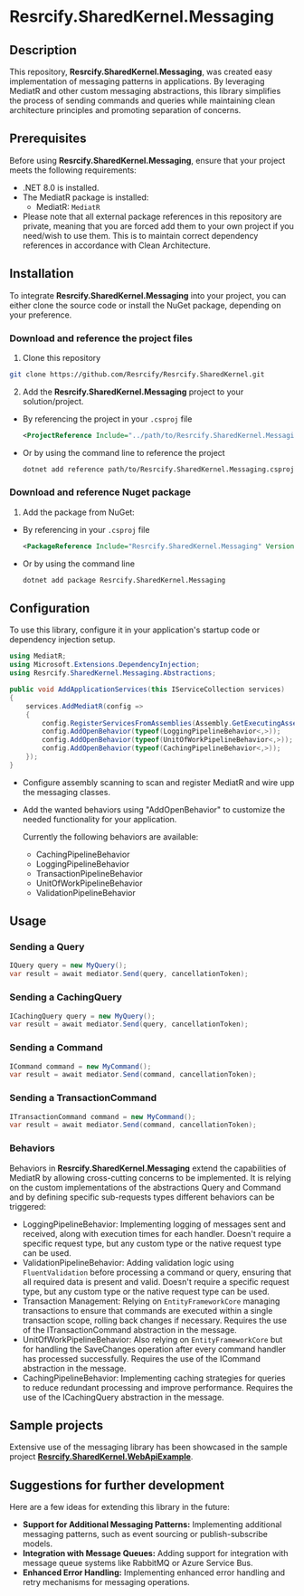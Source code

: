 # Resrcify.SharedKernel.Messaging

## Description
This repository, **Resrcify.SharedKernel.Messaging**, was created easy implementation of messaging patterns in applications. By leveraging MediatR and other custom messaging abstractions, this library simplifies the process of sending commands and queries while maintaining clean architecture principles and promoting separation of concerns.

## Prerequisites
Before using **Resrcify.SharedKernel.Messaging**, ensure that your project meets the following requirements:

- .NET 8.0 is installed.
- The MediatR package is installed:
    - MediatR: ``MediatR``
- Please note that all external package references in this repository are private, meaning that you are forced add them to your own project if you need/wish to use them. This is to maintain correct dependency references in accordance with Clean Architecture.

## Installation
To integrate **Resrcify.SharedKernel.Messaging** into your project, you can either clone the source code or install the NuGet package, depending on your preference.

### Download and reference the project files
1. Clone this repository
```bash
git clone https://github.com/Resrcify/Resrcify.SharedKernel.git
```
2. Add the **Resrcify.SharedKernel.Messaging** project to your solution/project.

- By referencing the project in your ``.csproj`` file
    ```xml
    <ProjectReference Include="../path/to/Resrcify.SharedKernel.Messaging.csproj" />
    ```
- Or by using the command line to reference the project
    ```bash
    dotnet add reference path/to/Resrcify.SharedKernel.Messaging.csproj
    ```

### Download and reference Nuget package
1. Add the package from NuGet:
- By referencing in your ``.csproj`` file
    ```xml
    <PackageReference Include="Resrcify.SharedKernel.Messaging" Version="1.8.5" />
    ```
- Or by using the command line
    ```bash
    dotnet add package Resrcify.SharedKernel.Messaging
    ```

## Configuration
To use this library, configure it in your application's startup code or dependency injection setup.
```csharp
using MediatR;
using Microsoft.Extensions.DependencyInjection;
using Resrcify.SharedKernel.Messaging.Abstractions;

public void AddApplicationServices(this IServiceCollection services)
{
    services.AddMediatR(config =>
    {
        config.RegisterServicesFromAssemblies(Assembly.GetExecutingAssembly());
        config.AddOpenBehavior(typeof(LoggingPipelineBehavior<,>));
        config.AddOpenBehavior(typeof(UnitOfWorkPipelineBehavior<,>));
        config.AddOpenBehavior(typeof(CachingPipelineBehavior<,>));
    });
}
```
- Configure assembly scanning to scan and register MediatR and wire upp the messaging classes.
- Add the wanted behaviors using "AddOpenBehavior" to customize the needed functionality for your application.

    Currently the following behaviors are available:
    - CachingPipelineBehavior
    - LoggingPipelineBehavior
    - TransactionPipelineBehavior
    - UnitOfWorkPipelineBehavior
    - ValidationPipelineBehavior

## Usage
### Sending a Query
```csharp
IQuery query = new MyQuery();
var result = await mediator.Send(query, cancellationToken);
```
### Sending a CachingQuery
```csharp
ICachingQuery query = new MyQuery();
var result = await mediator.Send(query, cancellationToken);
```
### Sending a Command
```csharp
ICommand command = new MyCommand();
var result = await mediator.Send(command, cancellationToken);
```
### Sending a TransactionCommand
```csharp
ITransactionCommand command = new MyCommand();
var result = await mediator.Send(command, cancellationToken);
```
### Behaviors
Behaviors in **Resrcify.SharedKernel.Messaging** extend the capabilities of MediatR by allowing cross-cutting concerns to be implemented. It is relying on the custom implementations of the abstractions Query and Command and by defining specific sub-requests types different behaviors can be triggered:

- LoggingPipelineBehavior: Implementing logging of messages sent and received, along with execution times for each handler. Doesn't require a specific request type, but any custom type or the native request type can be used.
- ValidationPipelineBehavior: Adding validation logic using ``FluentValidation`` before processing a command or query, ensuring that all required data is present and valid. Doesn't require a specific request type, but any custom type or the native request type can be used.
- Transaction Management: Relying on ``EntityFrameworkCore`` managing transactions to ensure that commands are executed within a single transaction scope, rolling back changes if necessary. Requires the use of the ITransactionCommand abstraction in the message.
- UnitOfWorkPipelineBehavior: Also relying on ``EntityFrameworkCore`` but for handling the SaveChanges operation after every command handler has processed successfully. Requires the use of the ICommand abstraction in the message.
- CachingPipelineBehavior: Implementing caching strategies for queries to reduce redundant processing and improve performance. Requires the use of the ICachingQuery abstraction in the message.

## Sample projects
Extensive use of the messaging library has been showcased in the sample project [**Resrcify.SharedKernel.WebApiExample**](../../samples/Resrcify.SharedKernel.WebApiExample).

## Suggestions for further development

Here are a few ideas for extending this library in the future:

- **Support for Additional Messaging Patterns:** Implementing additional messaging patterns, such as event sourcing or publish-subscribe models.
- **Integration with Message Queues:** Adding support for integration with message queue systems like RabbitMQ or Azure Service Bus.
- **Enhanced Error Handling:** Implementing enhanced error handling and retry mechanisms for messaging operations.